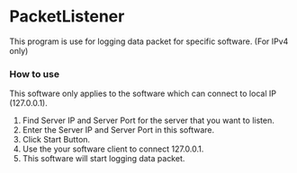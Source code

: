 # PacketListener

This program is use for logging data packet for specific software. (For IPv4 only)

### How to use

This software only applies to the software which can connect to local IP (127.0.0.1).

1. Find Server IP and Server Port for the server that you want to listen.
2. Enter the Server IP and Server Port in this software.
3. Click Start Button.
4. Use the your software client to connect 127.0.0.1.
5. This software will start logging data packet.
